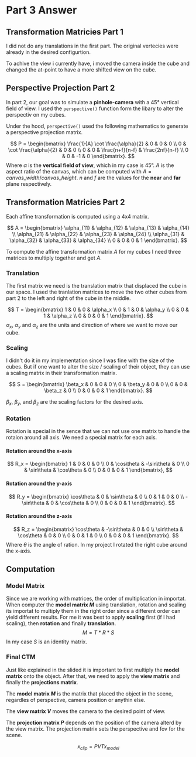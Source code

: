 # Part 3 Answer

## Transformation Matricies Part 1
I did not do any translations in the first part. The original vertecies were already in the desired configurtion. 

To achive the view i currently have, i moved the camera inside the cube and changed the at-point to have a more shifted view on the cube.


## Perspective Projection Part 2
In part 2, our goal was to simulate a **pinhole-camera** with a 45° vertical field of view.
I used the `perspective()` function form the libary to alter the perspectiv on my cubes.

Under the hood, `perspective()` used the following mathematics to generate a perspective projection matrix.

$$
P =
\begin{bmatrix}
\frac{1}{A} \cot \frac{\alpha}{2} & 0 & 0 & 0 \\
0 & \cot \frac{\alpha}{2} & 0 & 0 \\
0 & 0 & \frac{n+f}{n-f} & \frac{2nf}{n-f} \\
0 & 0 & -1 & 0
\end{bmatrix}.
$$
Where $\alpha$ is the **vertical field of view**, which in my case is 45°. $A$ is the aspect ratio of the canvas, which can be computed with $A = canvas\_width / canvas\_height$.
$n$ and $f$ are the values for the **near** and **far** plane respectively.



## Transformation Matricies Part 2

Each affine transformation is computed using a 4x4 matrix.

$$
A =
\begin{bmatrix}
\alpha_{11} & \alpha_{12} & \alpha_{13} & \alpha_{14} \\
\alpha_{21} & \alpha_{22} & \alpha_{23} & \alpha_{24} \\
\alpha_{31} & \alpha_{32} & \alpha_{33} & \alpha_{34} \\
0 & 0 & 0 & 1
\end{bmatrix}.
$$

To compute the affine transformation matrix $A$ for my cubes I need three matrices to multiply together and get $A$.
### Translation
The first matrix we need is the translation matrix that displaced the cube in our space. I used the tranlation matrices to move the two other cubes from part 2 to the left and right of the cube in the middle.

$$
T =
\begin{bmatrix}
1 & 0 & 0 & \alpha_x \\
0 & 1 & 0 & \alpha_y \\
0 & 0 & 1 & \alpha_z \\
0 & 0 & 0 & 1
\end{bmatrix}.
$$
$\alpha_x$, $\alpha_y$ and $\alpha_z$ are the units and direction of where we want to move our cube.



### Scaling
I didn't do it in my implementation since I was fine with the size of the cubes. But if one want to alter the size / scaling of their object, they can use a scaling matrix in their transformation matrix.

$$
S = \begin{bmatrix}
\beta_x & 0 & 0 & 0 \\
0 & \beta_y & 0 & 0 \\
0 & 0 & \beta_z & 0 \\
0 & 0 & 0 & 1
\end{bmatrix}.
$$

$\beta_x$, $\beta_y$, and $\beta_z$ are the scaling factors for the desired axis.

### Rotation
Rotation is special in the sence that we can not use one matrix to handle the rotaion around all axis. We need a special matrix for each axis.

#### Rotation around the x-axis
$$
R_x = 
\begin{bmatrix}
1 & 0 & 0 & 0 \\
0 & \cos\theta & -\sin\theta & 0 \\
0 & \sin\theta & \cos\theta & 0 \\
0 & 0 & 0 & 1
\end{bmatrix},
$$
#### Rotation around the y-axis
$$
R_y = 
\begin{bmatrix}
\cos\theta & 0 & \sin\theta & 0 \\
0 & 1 & 0 & 0 \\
-\sin\theta & 0 & \cos\theta & 0 \\
0 & 0 & 0 & 1
\end{bmatrix}.
$$

#### Rotation around the z-axis
$$
R_z =
\begin{bmatrix}
\cos\theta & -\sin\theta & 0 & 0 \\
\sin\theta & \cos\theta & 0 & 0 \\
0 & 0 & 1 & 0 \\
0 & 0 & 0 & 1
\end{bmatrix}.
$$
Where $\theta$ is the angle of ration.
In my project I rotated the right cube around the x-axis.



## Computation
### Model Matrix
Since we are working with matrices, the order of multiplication in importat.
When computer the **model matrix $M$** using translation, rotation and scaling its importat to multiply them in the right order since a different order can yield different results. For me it was best to apply **scaling** first (if I had scaling), then **rotation** and finally **translation**.
$$
M = T * R * S
$$
In my case $S$ is an identity matrix.


### Final CTM
Just like explained in the slided it is important to first multiply the **model matrix** onto the object. After that, we need to apply the **view matrix** and finally the **projections matrix**.

The **model matrix $M$** is the matrix that placed the object in the scene, regardles of perspective, camera position or anythin else.

The **view matrix $V$** moves the camera to the desired point of view.

The **projection matrix $P$** depends on the position of the camera alterd by the view matrix. The projection matrix sets the perspective and fov for the scene.

$$
x_{clip} = PVT x_{model}
$$